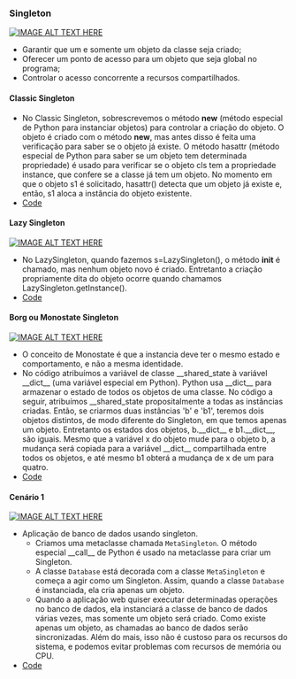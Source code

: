 ### Singleton
[![IMAGE ALT TEXT HERE](http://img.youtube.com/vi/RZEVFc-836Q/1.jpg)](http://www.youtube.com/watch?v=RZEVFc-836Q)
- Garantir que um e somente um objeto da classe seja criado;
- Oferecer um ponto de acesso para um objeto que seja global no programa;
- Controlar o acesso concorrente a recursos compartilhados.

#### Classic Singleton
- No Classic Singleton, sobrescrevemos o método __new__ (método especial de Python para instanciar objetos) para controlar a criação do objeto. O objeto é criado com o método __new__, mas antes disso é feita uma verificação para saber se o objeto já existe. O método hasattr (método especial de Python para saber se um objeto tem determinada propriedade) é usado para verificar se o objeto cls tem a propriedade instance, que confere se a classe já tem um objeto. No momento em que o objeto s1 é solicitado, hasattr() detecta que um objeto já existe e, então, s1 aloca a instância do objeto existente.
- [Code](classic.py)

#### Lazy Singleton
[![IMAGE ALT TEXT HERE](http://img.youtube.com/vi/kinME4kXNqA/1.jpg)](http://www.youtube.com/watch?v=kinME4kXNqA)
- No LazySingleton, quando fazemos s=LazySingleton(), o método __init__ é chamado, mas nenhum objeto novo é criado. Entretanto a criação propriamente dita do objeto ocorre quando chamamos LazySingleton.getInstance().
- [Code](lazy.py)

#### Borg ou Monostate Singleton
[![IMAGE ALT TEXT HERE](http://img.youtube.com/vi/jcKjRqw2mdQ/1.jpg)](http://www.youtube.com/watch?v=jcKjRqw2mdQ)
- O conceito de Monostate é que a instancia deve ter o mesmo estado e comportamento, e não a mesma identidade.
- No código atribuímos a variável de classe \_\_shared_state à variável \_\_dict\_\_ (uma variável especial em Python). Python usa \_\_dict\_\_ para armazenar o estado de todos os objetos de uma classe. No código a seguir, atribuímos __shared_state propositalmente a todas as instâncias criadas. Então, se criarmos duas instâncias 'b' e 'b1', teremos dois objetos distintos, de modo diferente do Singleton, em que temos apenas um objeto. Entretanto os estados dos objetos, b.\_\_dict\_\_ e b1.\_\_dict\_\_, são iguais. Mesmo que a variável x do objeto mude para o objeto b, a mudança será copiada para a variável \_\_dict\_\_ compartilhada entre todos os objetos, e até mesmo b1 obterá a mudança de x de um para quatro.
- [Code](monostate.py)

#### Cenário 1
[![IMAGE ALT TEXT HERE](http://img.youtube.com/vi/Xgtxdf8Klps/1.jpg)](http://www.youtube.com/watch?v=Xgtxdf8Klps)
- Aplicação de banco de dados usando singleton.
    - Criamos uma metaclasse chamada `MetaSingleton`. O método especial \_\_call\_\_ de Python é usado na metaclasse para criar um Singleton.
    - A classe `Database` está decorada com a classe `MetaSingleton` e começa a agir como um Singleton. Assim, quando a classe `Database` é instanciada, ela cria apenas um objeto.
    - Quando a aplicação web quiser executar determinadas operações no banco de dados, ela instanciará a classe de banco de dados várias vezes, mas somente um objeto será criado. Como existe apenas um objeto, as chamadas ao banco de dados serão sincronizadas. Além do mais, isso não é custoso para os recursos do sistema, e podemos evitar problemas com recursos de memória ou CPU.
- [Code](example_1.py)
